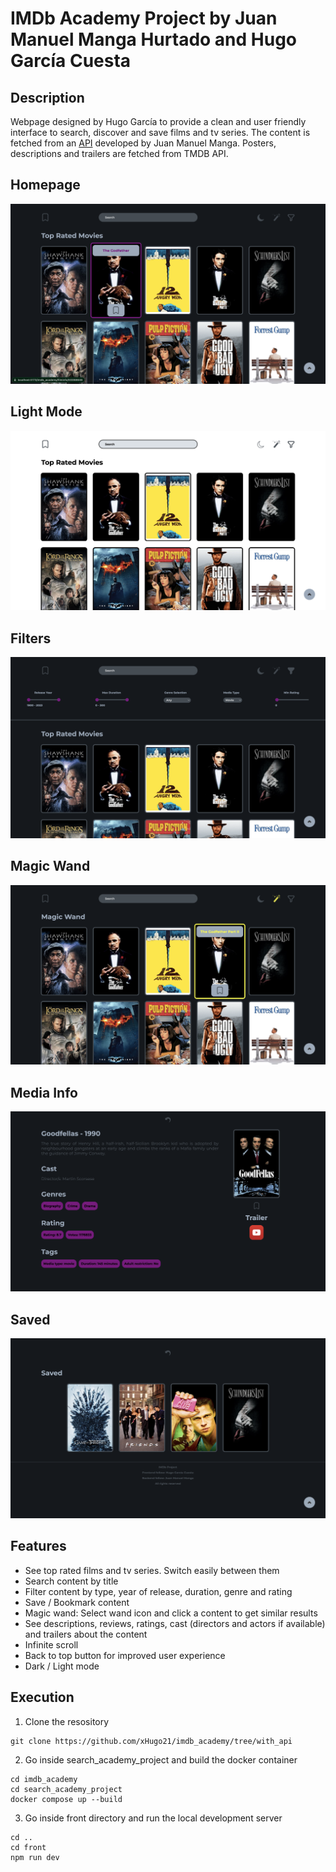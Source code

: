 # IMDb Academy Project by Juan Manuel Manga Hurtado and Hugo García Cuesta

## Description

Webpage designed by Hugo García to provide a clean and user friendly interface to search, discover and save films and tv series. The content is fetched from an [API](https://github.com/juanma6245/search-academy-project) developed by Juan Manuel Manga. Posters, descriptions and trailers are fetched from TMDB API.

## Homepage

![](/front/src/assets/homepage.png)

## Light Mode

![](/front/src/assets/light_mode.png)

## Filters

![](/front/src/assets/filters.png)

## Magic Wand

![](/front/src/assets/magic_wand.png)

## Media Info

![](/front/src/assets/film_info.png)

## Saved

![](/front/src/assets/saved.png)

## Features

- See top rated films and tv series. Switch easily between them
- Search content by title
- Filter content by type, year of release, duration, genre and rating
- Save / Bookmark content
- Magic wand: Select wand icon and click a content to get similar results
- See descriptions, reviews, ratings, cast (directors and actors if available) and trailers about the content
- Infinite scroll
- Back to top button for improved user experience
- Dark / Light mode

## Execution

1. Clone the resository

```
git clone https://github.com/xHugo21/imdb_academy/tree/with_api
```

2. Go inside search_academy_project and build the docker container

```
cd imdb_academy
cd search_academy_project
docker compose up --build
```

3. Go inside front directory and run the local development server

```
cd ..
cd front
npm run dev
```
